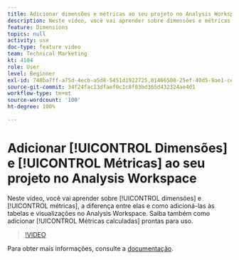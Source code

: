 ```yaml
---
title: Adicionar dimensões e métricas ao seu projeto no Analysis Workspace
description: Neste vídeo, você vai aprender sobre dimensões e métricas, a diferença entre elas e como adicioná-las às tabelas e visualizações no Analysis Workspace. Saiba também como adicionar métricas calculadas prontas para uso.
feature: Dimensions
topics: null
activity: use
doc-type: feature video
team: Technical Marketing
kt: 4104
role: User
level: Beginner
exl-id: 748ba7ff-a75d-4ecb-a5d8-5451d1922725,01466500-25ef-40d5-9ae1-ce1e0e92b0b5
source-git-commit: 34f24fac13dfaef0c1c8f03bd365d432324ae4d1
workflow-type: tm+mt
source-wordcount: '100'
ht-degree: 100%

---
```


# Adicionar [!UICONTROL Dimensões] e [!UICONTROL Métricas] ao seu projeto no Analysis Workspace

Neste vídeo, você vai aprender sobre [!UICONTROL dimensões] e [!UICONTROL métricas], a diferença entre elas e como adicioná-las às tabelas e visualizações no Analysis Workspace. Saiba também como adicionar [!UICONTROL Métricas calculadas] prontas para uso.

>[!VIDEO](https://video.tv.adobe.com/v/30606/?quality=12)

Para obter mais informações, consulte a [documentação](https://experienceleague.adobe.com/docs/analytics/analyze/analysis-workspace/components/analysis-workspace-components.html?lang=pt-BR).
